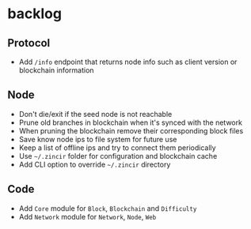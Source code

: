 # backlog

## Protocol

- Add `/info` endpoint that returns node info such as client version or blockchain
  information

## Node

- Don't die/exit if the seed node is not reachable
- Prune old branches in blockchain when it's synced with the network
- When pruning the blockchain remove their corresponding block files
- Save know node ips to file system for future use
- Keep a list of offline ips and try to connect them periodically
- Use `~/.zincir` folder for configuration and blockchain cache
- Add CLI option to override `~/.zincir` directory

## Code

- Add `Core` module for `Block`, `Blockchain` and `Difficulty`
- Add `Network` module for `Network`, `Node`, `Web`
